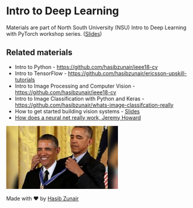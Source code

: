 # Intro to Deep Learning


Materials are part of North South University (NSU) Intro to Deep Learning with PyTorch workshop series. ([Slides](https://docs.google.com/presentation/d/12g8xcVWzFciWhhDCNo6SHZxYXJlZVoHtz2Bb2U_2WBE/edit?usp=sharing))


## Related materials
* Intro to Python - https://github.com/hasibzunair/ieee18-cv
* Intro to TensorFlow - https://github.com/hasibzunair/ericsson-upskill-tutorials
* Intro to Image Processing and Computer Vision - https://github.com/hasibzunair/ieee18-cv
* Intro to Image Classification with Python and Keras - https://github.com/hasibzunair/whats-image-classifcation-really
* How to get started building vision systems - [Slides](https://docs.google.com/presentation/d/1qv7Lww9C9xgydvIYxzPBvugvEHsWnYYLyblXuP1HcPc/edit?usp=sharing)
* [How does a neural net really work, Jeremy Howard](https://www.kaggle.com/code/jhoward/how-does-a-neural-net-really-work)

<img src="./media/meme.jpeg" width="300">

Made with ❤️ by [Hasib Zunair](https://hasibzunair.github.io/)
